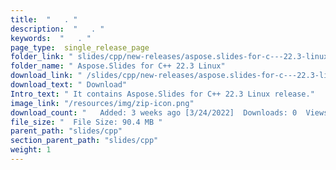 ```yaml
---
title:  "   . " 
description:  "   . " 
keywords:  "   . " 
page_type:  single_release_page
folder_link: " slides/cpp/new-releases/aspose.slides-for-c---22.3-linux/"
folder_name: " Aspose.Slides for C++ 22.3 Linux"
download_link: " /slides/cpp/new-releases/aspose.slides-for-c---22.3-linux/1f0e515512f44c2baa504dd145adf1a8"
download_text: " Download"
Intro_text: " It contains Aspose.Slides for C++ 22.3 Linux release."
image_link: "/resources/img/zip-icon.png"
download_count: "   Added: 3 weeks ago [3/24/2022]  Downloads: 0  Views: 17"
file_size: "  File Size: 90.4 MB "
parent_path: "slides/cpp"
section_parent_path: "slides/cpp"
weight: 1 
---
```




